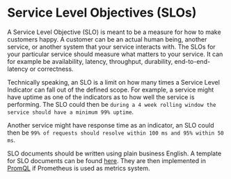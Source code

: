 # Service Level Objectives (SLOs)
A Service Level Objective (SLO) is meant to be a measure for how to make customers happy. A customer can be an actual human being, another service, or another system that your service interacts with. The SLOs for 
your particular service should measure what matters to your service. It can for example be availability, latency, throughput, durability, end-to-end-latency or correctness.

Technically speaking, an SLO is a limit on how many times a Service Level Indicator can fall out of the defined scope. For example, a service might have uptime as one of the indicators as to how well the service is performing. The SLO could then be `during a 4 week rolling window the service should have a minimum 99% uptime`.

Another service might have response time as an indicator, an SLO could then be `99% of requests should resolve within 100 ms and 95% within 50 ms`.

SLO documents should be written using plain business English. A template for SLO documents can be found [here](https://sre.google/workbook/slo-document/). They are then implemented in [PromQL](https://prometheus.io/docs/prometheus/latest/querying/basics/) if Prometheus is used as metrics system.

